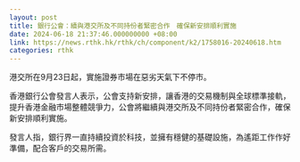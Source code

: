 ```yaml
---
layout: post
title: 銀行公會：續與港交所及不同持份者緊密合作　確保新安排順利實施
date: 2024-06-18 21:37:46.000000000 +08:00
link: https://news.rthk.hk/rthk/ch/component/k2/1758016-20240618.htm
categories: rthk
---
```


港交所在9月23日起，實施證券市場在惡劣天氣下不停市。

香港銀行公會發言人表示，公會支持新安排，讓香港的交易機制與全球標準接軌，提升香港金融市場整體競爭力，公會將繼續與港交所及不同持份者緊密合作，確保新安排順利實施。

發言人指，銀行界一直持續投資於科技，並擁有穩健的基礎設施，為遙距工作作好準備，配合客戶的交易所需。
